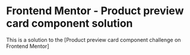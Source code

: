 # Frontend Mentor - Product preview card component solution

This is a solution to the [Product preview card component challenge on Frontend Mentor]
